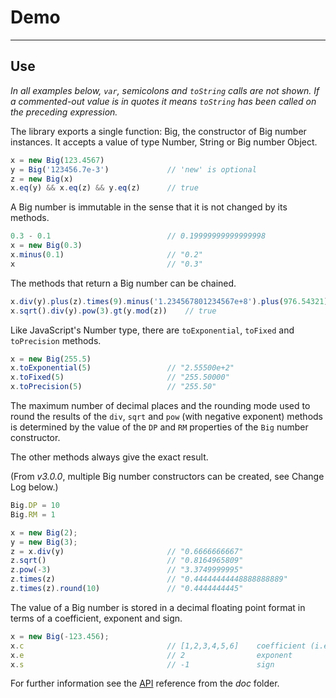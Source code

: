 # Demo

---

## Use

*In all examples below, `var`, semicolons and `toString` calls are not shown.
If a commented-out value is in quotes it means `toString` has been called on the preceding expression.*

The library exports a single function: Big, the constructor of Big number instances.
It accepts a value of type Number, String or Big number Object.

```javascript
x = new Big(123.4567)
y = Big('123456.7e-3')             // 'new' is optional
z = new Big(x)
x.eq(y) && x.eq(z) && y.eq(z)      // true
```

A Big number is immutable in the sense that it is not changed by its methods.

```javascript
0.3 - 0.1                          // 0.19999999999999998
x = new Big(0.3)
x.minus(0.1)                       // "0.2"
x                                  // "0.3"
```

The methods that return a Big number can be chained.

```javascript
x.div(y).plus(z).times(9).minus('1.234567801234567e+8').plus(976.54321).div('2598.11772')
x.sqrt().div(y).pow(3).gt(y.mod(z))    // true
```

Like JavaScript's Number type, there are `toExponential`, `toFixed` and `toPrecision` methods.

```javascript
x = new Big(255.5)
x.toExponential(5)                 // "2.55500e+2"
x.toFixed(5)                       // "255.50000"
x.toPrecision(5)                   // "255.50"
```

The maximum number of decimal places and the rounding mode used to round the results of the `div`, `sqrt` and `pow`
(with negative exponent) methods is determined by the value of the `DP` and `RM` properties of the `Big` number constructor.  

The other methods always give the exact result.  

(From *v3.0.0*, multiple Big number constructors can be created, see Change Log below.)

```javascript
Big.DP = 10
Big.RM = 1

x = new Big(2);
y = new Big(3);
z = x.div(y)                       // "0.6666666667"
z.sqrt()                           // "0.8164965809"
z.pow(-3)                          // "3.3749999995"
z.times(z)                         // "0.44444444448888888889"
z.times(z).round(10)               // "0.4444444445"
```


The value of a Big number is stored in a decimal floating point format in terms of a coefficient, exponent and sign.

```javascript
x = new Big(-123.456);
x.c                                // [1,2,3,4,5,6]    coefficient (i.e. significand)
x.e                                // 2                exponent
x.s                                // -1               sign
```

For further information see the [API](../doc/bigAPI.html) reference from the *doc* folder.


